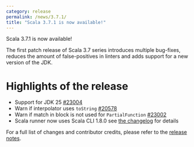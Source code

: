 ```yaml
---
category: release
permalink: /news/3.7.1/
title: "Scala 3.7.1 is now available!"
---
```

Scala 3.7.1 is now available!

The first patch release of Scala 3.7 series introduces multiple bug-fixes, reduces the amount of false-positives in linters and adds support for a new version of the JDK.

# Highlights of the release

- Support for JDK 25 [#23004](https://github.com/scala/scala3/pull/23004)
- Warn if interpolator uses `toString` [#20578](https://github.com/scala/scala3/pull/20578)
- Warn if match in block is not used for `PartialFunction` [#23002](https://github.com/scala/scala3/pull/23002)
- Scala runner now uses Scala CLI 1.8.0 see [the changelog](https://github.com/VirtusLab/scala-cli/releases/tag/v1.8.0) for details

For a full list of changes and contributor credits, please refer to the [release notes](https://github.com/scala/scala3/releases/tag/3.7.1).
